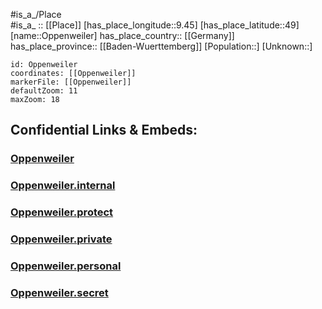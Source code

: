 ﻿---
location: [49,9.45] 
mapzoom: [7,12] 
mapmarker: city 
type: City
tags:
- geo/City


SpocWebEntityId: 33119
isDeleted: false
confidential: public

---
#is_a_/Place  
#is_a_ :: [[Place]] 
[has_place_longitude::9.45] 
[has_place_latitude::49] 
[name::Oppenweiler] 
has_place_country:: [[Germany]]  
has_place_province:: [[Baden-Wuerttemberg]] 
[Population::] 
[Unknown::] 


```leaflet
id: Oppenweiler
coordinates: [[Oppenweiler]] 
markerFile: [[Oppenweiler]] 
defaultZoom: 11 
maxZoom: 18
```


## Confidential Links & Embeds: 

### [Oppenweiler](/_public/Earth/Continent/Europe/Europe~Central/Germany/Germany~West/Baden-Wuerttemberg/counties~BW/Rems-Murr-Kreis/cities~Rems-Murr-Kreis/Backnang/City/Oppenweiler.md) 

### [Oppenweiler.internal](/_internal/Earth/Continent/Europe/Europe~Central/Germany/Germany~West/Baden-Wuerttemberg/counties~BW/Rems-Murr-Kreis/cities~Rems-Murr-Kreis/Backnang/City/Oppenweiler.internal.md) 

### [Oppenweiler.protect](/_protect/Earth/Continent/Europe/Europe~Central/Germany/Germany~West/Baden-Wuerttemberg/counties~BW/Rems-Murr-Kreis/cities~Rems-Murr-Kreis/Backnang/City/Oppenweiler.protect.md) 

### [Oppenweiler.private](/_private/Earth/Continent/Europe/Europe~Central/Germany/Germany~West/Baden-Wuerttemberg/counties~BW/Rems-Murr-Kreis/cities~Rems-Murr-Kreis/Backnang/City/Oppenweiler.private.md) 

### [Oppenweiler.personal](/_personal/Earth/Continent/Europe/Europe~Central/Germany/Germany~West/Baden-Wuerttemberg/counties~BW/Rems-Murr-Kreis/cities~Rems-Murr-Kreis/Backnang/City/Oppenweiler.personal.md) 

### [Oppenweiler.secret](/_secret/Earth/Continent/Europe/Europe~Central/Germany/Germany~West/Baden-Wuerttemberg/counties~BW/Rems-Murr-Kreis/cities~Rems-Murr-Kreis/Backnang/City/Oppenweiler.secret.md) 
